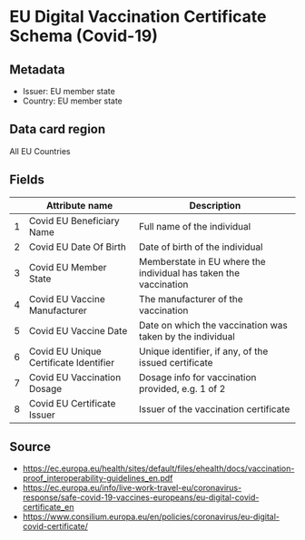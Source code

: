 # EU Digital Vaccination Certificate Schema (Covid-19)

## Metadata
* Issuer: EU member state
* Country: EU member state

## Data card region
All EU Countries

## Fields

|   | Attribute name                         | Description                                                      |
|---|----------------------------------------|------------------------------------------------------------------|
| 1 | Covid EU Beneficiary Name              | Full name of the individual                                      |
| 2 | Covid EU Date Of Birth                 | Date of birth of the individual                                  |
| 3 | Covid EU Member State                  | Memberstate in EU where the individual has taken the vaccination |
| 4 | Covid EU Vaccine Manufacturer          | The manufacturer of the vaccination                              |
| 5 | Covid EU Vaccine Date                  | Date on which the vaccination was taken by the individual        |
| 6 | Covid EU Unique Certificate Identifier | Unique identifier, if any, of the issued certificate             |
| 7 | Covid EU Vaccination Dosage            | Dosage info for vaccination provided, e.g. 1 of 2                   |
| 8 | Covid EU Certificate Issuer            | Issuer of the vaccination certificate                            |


## Source

* https://ec.europa.eu/health/sites/default/files/ehealth/docs/vaccination-proof_interoperability-guidelines_en.pdf
* https://ec.europa.eu/info/live-work-travel-eu/coronavirus-response/safe-covid-19-vaccines-europeans/eu-digital-covid-certificate_en 
* https://www.consilium.europa.eu/en/policies/coronavirus/eu-digital-covid-certificate/ 